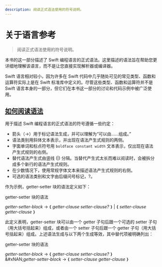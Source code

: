```yaml
---
description: 阅读正式语法使用的符号说明。
---
```


# 关于语言参考

> 阅读正式语法使用的符号说明。

本书的这一部分描述了 Swift 编程语言的正式语法。这里描述的语法旨在帮助您更详细地理解该语言，而不是让您直接实现解析器或编译器。

Swift 语言相对较小，因为许多在 Swift 代码中几乎随处可见的常见类型、函数和运算符实际上是在 Swift 标准库中定义的。尽管这些类型、函数和运算符并不是 Swift 语言本身的一部分，但它们在本书这一部分的讨论和代码示例中被广泛使用。

## [如何阅读语法](https://docs.swift.org/swift-book/documentation/the-swift-programming-language/aboutthelanguagereference#How-to-Read-the-Grammar) <a href="#how-to-read-the-grammar" id="how-to-read-the-grammar"></a>

用于描述 Swift 编程语言的正式语法的符号遵循一些约定：

- 箭头（→）用于标记语法生成，并可以理解为“可以由……组成。”
- 语法类别用斜体文本表示，并出现在语法产生式规则的两侧。
- 字面单词和标点符号用 `boldface constant width` 文本表示，仅出现在语法产生式规则的右侧。
- 替代语法产生式由竖线 (|) 分隔。当替代产生式太长而难以阅读时，会被拆分成多个新行的语法产生式规则。
- 在少数情况下，使用常规字体文本来描述语法产生式规则的右侧。
- 可选的语法类别和文字由后缀问号标记，?。

作为示例，getter-setter 块的语法定义如下：

getter-setter 块的语法

_getter-setter-block_ → **`{`** _getter-clause_ _setter-clause?_ **`}`** | **`{`** _setter-clause_ _getter-clause_ **`}`**

此定义表明，getter-setter 块可以由一个 getter 子句后跟一个可选的 setter 子句（用大括号括起来）组成，或者由一个 setter 子句后跟一个 getter 子句（用大括号括起来）组成。上述语法生成与以下两个生成等效，其中替代项被明确列出：

getter-setter 块的语法

_getter-setter-block_ → **`{`** _getter-clause_ _setter-clause?_ **`}`**\
&#xNAN;_&#x67;etter-setter-block_ → **`{`** _setter-clause_ _getter-clause_ **`}`**
